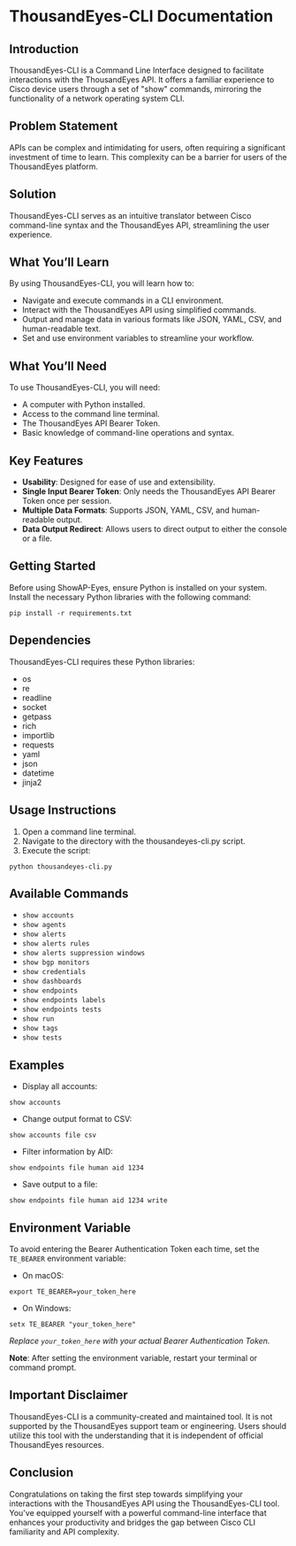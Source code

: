 # ThousandEyes-CLI Documentation

## Introduction

ThousandEyes-CLI is a Command Line Interface designed to facilitate interactions with the ThousandEyes API. It offers a familiar experience to Cisco device users through a set of "show" commands, mirroring the functionality of a network operating system CLI.

## Problem Statement

APIs can be complex and intimidating for users, often requiring a significant investment of time to learn. This complexity can be a barrier for users of the ThousandEyes platform.

## Solution

ThousandEyes-CLI serves as an intuitive translator between Cisco command-line syntax and the ThousandEyes API, streamlining the user experience.

## What You’ll Learn

By using ThousandEyes-CLI, you will learn how to:

- Navigate and execute commands in a CLI environment.
- Interact with the ThousandEyes API using simplified commands.
- Output and manage data in various formats like JSON, YAML, CSV, and human-readable text.
- Set and use environment variables to streamline your workflow.

## What You’ll Need

To use ThousandEyes-CLI, you will need:

- A computer with Python installed.
- Access to the command line terminal.
- The ThousandEyes API Bearer Token.
- Basic knowledge of command-line operations and syntax.

## Key Features

- **Usability**: Designed for ease of use and extensibility.
- **Single Input Bearer Token**: Only needs the ThousandEyes API Bearer Token once per session.
- **Multiple Data Formats**: Supports JSON, YAML, CSV, and human-readable output.
- **Data Output Redirect**: Allows users to direct output to either the console or a file.

## Getting Started

Before using ShowAP-Eyes, ensure Python is installed on your system. Install the necessary Python libraries with the following command:

```shell
pip install -r requirements.txt
```

## Dependencies

ThousandEyes-CLI requires these Python libraries:

- os
- re
- readline
- socket
- getpass
- rich
- importlib
- requests
- yaml
- json
- datetime
- jinja2

## Usage Instructions

1. Open a command line terminal.
2. Navigate to the directory with the thousandeyes-cli.py script.
3. Execute the script:

```shell
python thousandeyes-cli.py
```

## Available Commands

- `show accounts`
- `show agents`
- `show alerts`
- `show alerts rules`
- `show alerts suppression windows`
- `show bgp monitors`
- `show credentials`
- `show dashboards`
- `show endpoints`
- `show endpoints labels`
- `show endpoints tests`
- `show run`
- `show tags`
- `show tests`

## Examples

- Display all accounts:

```shell
show accounts
```

- Change output format to CSV:

```shell
show accounts file csv
```

- Filter information by AID:

```shell
show endpoints file human aid 1234
```

- Save output to a file:

```shell
show endpoints file human aid 1234 write
```

## Environment Variable

To avoid entering the Bearer Authentication Token each time, set the `TE_BEARER` environment variable:

- On macOS:

```shell
export TE_BEARER=your_token_here
```

- On Windows:

```shell
setx TE_BEARER "your_token_here"
```

*Replace `your_token_here` with your actual Bearer Authentication Token.*

**Note**: After setting the environment variable, restart your terminal or command prompt.

## Important Disclaimer

ThousandEyes-CLI is a community-created and maintained tool. It is not supported by the ThousandEyes support team or engineering. Users should utilize this tool with the understanding that it is independent of official ThousandEyes resources.

## Conclusion

Congratulations on taking the first step towards simplifying your interactions with the ThousandEyes API using the ThousandEyes-CLI tool. You've equipped yourself with a powerful command-line interface that enhances your productivity and bridges the gap between Cisco CLI familiarity and API complexity.
